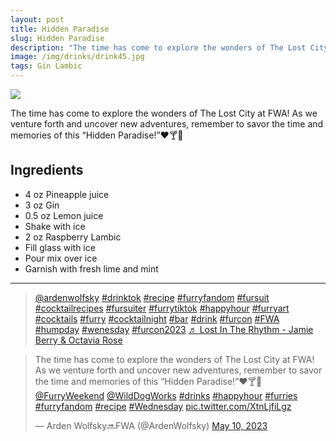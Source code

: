 ```yaml
--- 
layout: post
title: Hidden Paradise
slug: Hidden Paradise
description: "The time has come to explore the wonders of The Lost City at FWA! As we venture forth and uncover new adventures, remember to savor the time and memories of this “Hidden Paradise!”❤️🍸🌸"
image: /img/drinks/drink45.jpg
tags: Gin Lambic
---
```

<div class="drink-image-post"><img src="{{ site.cdn }}{{ page.image }}"></div>

The time has come to explore the wonders of The Lost City at FWA! As we venture forth and uncover new adventures, remember to savor the time and memories of this “Hidden Paradise!”❤️🍸🌸

## Ingredients
* 4 oz Pineapple juice
* 3 oz Gin
* 0.5 oz Lemon juice
* Shake with ice
* 2 oz Raspberry Lambic
* Fill glass with ice
* Pour mix over ice
* Garnish with fresh lime and mint

<hr>

<div class="drink-media">
<blockquote class="tiktok-embed" cite="https://www.tiktok.com/@ardenwolfsky/video/7231597374995549482" data-video-id="7231597374995549482" style="max-width: 605px;min-width: 325px;" > <section> <a target="_blank" title="@ardenwolfsky" href="https://www.tiktok.com/@ardenwolfsky?refer=embed" rel="noopener">@ardenwolfsky</a> <a title="drinktok" target="_blank" href="https://www.tiktok.com/tag/drinktok?refer=embed" rel="noopener">#drinktok</a> <a title="recipe" target="_blank" href="https://www.tiktok.com/tag/recipe?refer=embed" rel="noopener">#recipe</a> <a title="furryfandom" target="_blank" href="https://www.tiktok.com/tag/furryfandom?refer=embed" rel="noopener">#furryfandom</a> <a title="fursuit" target="_blank" href="https://www.tiktok.com/tag/fursuit?refer=embed" rel="noopener">#fursuit</a> <a title="cocktailrecipes" target="_blank" href="https://www.tiktok.com/tag/cocktailrecipes?refer=embed" rel="noopener">#cocktailrecipes</a> <a title="fursuiter" target="_blank" href="https://www.tiktok.com/tag/fursuiter?refer=embed" rel="noopener">#fursuiter</a> <a title="furrytiktok" target="_blank" href="https://www.tiktok.com/tag/furrytiktok?refer=embed" rel="noopener">#furrytiktok</a> <a title="happyhour" target="_blank" href="https://www.tiktok.com/tag/happyhour?refer=embed" rel="noopener">#happyhour</a> <a title="furryart" target="_blank" href="https://www.tiktok.com/tag/furryart?refer=embed" rel="noopener">#furryart</a> <a title="cocktails" target="_blank" href="https://www.tiktok.com/tag/cocktails?refer=embed" rel="noopener">#cocktails</a> <a title="furry" target="_blank" href="https://www.tiktok.com/tag/furry?refer=embed" rel="noopener">#furry</a> <a title="cocktailnight" target="_blank" href="https://www.tiktok.com/tag/cocktailnight?refer=embed" rel="noopener">#cocktailnight</a> <a title="bar" target="_blank" href="https://www.tiktok.com/tag/bar?refer=embed" rel="noopener">#bar</a> <a title="drink" target="_blank" href="https://www.tiktok.com/tag/drink?refer=embed" rel="noopener">#drink</a> <a title="furcon" target="_blank" href="https://www.tiktok.com/tag/furcon?refer=embed" rel="noopener">#furcon</a> <a title="fwa" target="_blank" href="https://www.tiktok.com/tag/fwa?refer=embed" rel="noopener">#FWA</a> <a title="humpday" target="_blank" href="https://www.tiktok.com/tag/humpday?refer=embed" rel="noopener">#humpday</a> <a title="wenesday" target="_blank" href="https://www.tiktok.com/tag/wenesday?refer=embed" rel="noopener">#wenesday</a> <a title="furcon2023" target="_blank" href="https://www.tiktok.com/tag/furcon2023?refer=embed" rel="noopener">#furcon2023</a> <a target="_blank" title="♬ Lost In The Rhythm - Jamie Berry &#38; Octavia Rose" href="https://www.tiktok.com/music/Lost-In-The-Rhythm-6773093036579620866?refer=embed" rel="noopener">♬ Lost In The Rhythm - Jamie Berry &#38; Octavia Rose</a> </section> </blockquote> <script async src="https://www.tiktok.com/embed.js"></script>

<blockquote class="twitter-tweet tw-align-center"><p lang="en" dir="ltr">The time has come to explore the wonders of The Lost City at FWA! As we venture forth and uncover new adventures, remember to savor the time and memories of this “Hidden Paradise!”❤️🍸🌸<br> <a href="https://twitter.com/FurryWeekend?ref_src=twsrc%5Etfw">@FurryWeekend</a> <a href="https://twitter.com/WildDogWorks?ref_src=twsrc%5Etfw">@WildDogWorks</a> <a href="https://twitter.com/hashtag/drinks?src=hash&amp;ref_src=twsrc%5Etfw">#drinks</a> <a href="https://twitter.com/hashtag/happyhour?src=hash&amp;ref_src=twsrc%5Etfw">#happyhour</a> <a href="https://twitter.com/hashtag/furries?src=hash&amp;ref_src=twsrc%5Etfw">#furries</a> <a href="https://twitter.com/hashtag/furryfandom?src=hash&amp;ref_src=twsrc%5Etfw">#furryfandom</a> <a href="https://twitter.com/hashtag/recipe?src=hash&amp;ref_src=twsrc%5Etfw">#recipe</a> <a href="https://twitter.com/hashtag/Wednesday?src=hash&amp;ref_src=twsrc%5Etfw">#Wednesday</a> <a href="https://t.co/XtnLjfiLgz">pic.twitter.com/XtnLjfiLgz</a></p>&mdash; Arden Wolfsky🔜FWA (@ArdenWolfsky) <a href="https://twitter.com/ArdenWolfsky/status/1656342508115197977?ref_src=twsrc%5Etfw">May 10, 2023</a></blockquote> <script async src="https://platform.twitter.com/widgets.js" charset="utf-8"></script>
</div>
